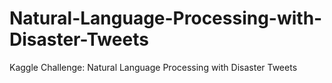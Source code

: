 # Natural-Language-Processing-with-Disaster-Tweets
Kaggle Challenge: Natural Language Processing with Disaster Tweets
